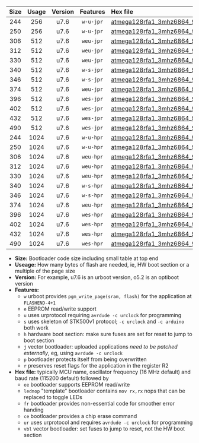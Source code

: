 |Size|Usage|Version|Features|Hex file|
|:-:|:-:|:-:|:-:|:--|
|244|256|u7.6|`w-u-jpr`|[atmega128rfa1_3mhz6864_9600bps_ur_vbl.hex](https://raw.githubusercontent.com/stefanrueger/urboot/main/atmega128rfa1_3mhz6864_9600bps_ur_vbl.hex)|
|250|256|u7.6|`w-u-jpr`|[atmega128rfa1_3mhz6864_9600bps_lednop_ur_vbl.hex](https://raw.githubusercontent.com/stefanrueger/urboot/main/atmega128rfa1_3mhz6864_9600bps_lednop_ur_vbl.hex)|
|306|512|u7.6|`weu-jpr`|[atmega128rfa1_3mhz6864_9600bps_ee_ur_vbl.hex](https://raw.githubusercontent.com/stefanrueger/urboot/main/atmega128rfa1_3mhz6864_9600bps_ee_ur_vbl.hex)|
|312|512|u7.6|`weu-jpr`|[atmega128rfa1_3mhz6864_9600bps_ee_lednop_ur_vbl.hex](https://raw.githubusercontent.com/stefanrueger/urboot/main/atmega128rfa1_3mhz6864_9600bps_ee_lednop_ur_vbl.hex)|
|330|512|u7.6|`weu-jpr`|[atmega128rfa1_3mhz6864_9600bps_ee_lednop_fr_ur_vbl.hex](https://raw.githubusercontent.com/stefanrueger/urboot/main/atmega128rfa1_3mhz6864_9600bps_ee_lednop_fr_ur_vbl.hex)|
|340|512|u7.6|`w-s-jpr`|[atmega128rfa1_3mhz6864_9600bps_vbl.hex](https://raw.githubusercontent.com/stefanrueger/urboot/main/atmega128rfa1_3mhz6864_9600bps_vbl.hex)|
|346|512|u7.6|`w-s-jpr`|[atmega128rfa1_3mhz6864_9600bps_lednop_vbl.hex](https://raw.githubusercontent.com/stefanrueger/urboot/main/atmega128rfa1_3mhz6864_9600bps_lednop_vbl.hex)|
|374|512|u7.6|`weu-jpr`|[atmega128rfa1_3mhz6864_9600bps_ee_lednop_fr_ce_ur_vbl.hex](https://raw.githubusercontent.com/stefanrueger/urboot/main/atmega128rfa1_3mhz6864_9600bps_ee_lednop_fr_ce_ur_vbl.hex)|
|396|512|u7.6|`wes-jpr`|[atmega128rfa1_3mhz6864_9600bps_ee_vbl.hex](https://raw.githubusercontent.com/stefanrueger/urboot/main/atmega128rfa1_3mhz6864_9600bps_ee_vbl.hex)|
|402|512|u7.6|`wes-jpr`|[atmega128rfa1_3mhz6864_9600bps_ee_lednop_vbl.hex](https://raw.githubusercontent.com/stefanrueger/urboot/main/atmega128rfa1_3mhz6864_9600bps_ee_lednop_vbl.hex)|
|432|512|u7.6|`wes-jpr`|[atmega128rfa1_3mhz6864_9600bps_ee_lednop_fr_vbl.hex](https://raw.githubusercontent.com/stefanrueger/urboot/main/atmega128rfa1_3mhz6864_9600bps_ee_lednop_fr_vbl.hex)|
|490|512|u7.6|`wes-jpr`|[atmega128rfa1_3mhz6864_9600bps_ee_lednop_fr_ce_vbl.hex](https://raw.githubusercontent.com/stefanrueger/urboot/main/atmega128rfa1_3mhz6864_9600bps_ee_lednop_fr_ce_vbl.hex)|
|244|1024|u7.6|`w-u-hpr`|[atmega128rfa1_3mhz6864_9600bps_ur.hex](https://raw.githubusercontent.com/stefanrueger/urboot/main/atmega128rfa1_3mhz6864_9600bps_ur.hex)|
|250|1024|u7.6|`w-u-hpr`|[atmega128rfa1_3mhz6864_9600bps_lednop_ur.hex](https://raw.githubusercontent.com/stefanrueger/urboot/main/atmega128rfa1_3mhz6864_9600bps_lednop_ur.hex)|
|306|1024|u7.6|`weu-hpr`|[atmega128rfa1_3mhz6864_9600bps_ee_ur.hex](https://raw.githubusercontent.com/stefanrueger/urboot/main/atmega128rfa1_3mhz6864_9600bps_ee_ur.hex)|
|312|1024|u7.6|`weu-hpr`|[atmega128rfa1_3mhz6864_9600bps_ee_lednop_ur.hex](https://raw.githubusercontent.com/stefanrueger/urboot/main/atmega128rfa1_3mhz6864_9600bps_ee_lednop_ur.hex)|
|330|1024|u7.6|`weu-hpr`|[atmega128rfa1_3mhz6864_9600bps_ee_lednop_fr_ur.hex](https://raw.githubusercontent.com/stefanrueger/urboot/main/atmega128rfa1_3mhz6864_9600bps_ee_lednop_fr_ur.hex)|
|340|1024|u7.6|`w-s-hpr`|[atmega128rfa1_3mhz6864_9600bps.hex](https://raw.githubusercontent.com/stefanrueger/urboot/main/atmega128rfa1_3mhz6864_9600bps.hex)|
|346|1024|u7.6|`w-s-hpr`|[atmega128rfa1_3mhz6864_9600bps_lednop.hex](https://raw.githubusercontent.com/stefanrueger/urboot/main/atmega128rfa1_3mhz6864_9600bps_lednop.hex)|
|374|1024|u7.6|`weu-hpr`|[atmega128rfa1_3mhz6864_9600bps_ee_lednop_fr_ce_ur.hex](https://raw.githubusercontent.com/stefanrueger/urboot/main/atmega128rfa1_3mhz6864_9600bps_ee_lednop_fr_ce_ur.hex)|
|396|1024|u7.6|`wes-hpr`|[atmega128rfa1_3mhz6864_9600bps_ee.hex](https://raw.githubusercontent.com/stefanrueger/urboot/main/atmega128rfa1_3mhz6864_9600bps_ee.hex)|
|402|1024|u7.6|`wes-hpr`|[atmega128rfa1_3mhz6864_9600bps_ee_lednop.hex](https://raw.githubusercontent.com/stefanrueger/urboot/main/atmega128rfa1_3mhz6864_9600bps_ee_lednop.hex)|
|432|1024|u7.6|`wes-hpr`|[atmega128rfa1_3mhz6864_9600bps_ee_lednop_fr.hex](https://raw.githubusercontent.com/stefanrueger/urboot/main/atmega128rfa1_3mhz6864_9600bps_ee_lednop_fr.hex)|
|490|1024|u7.6|`wes-hpr`|[atmega128rfa1_3mhz6864_9600bps_ee_lednop_fr_ce.hex](https://raw.githubusercontent.com/stefanrueger/urboot/main/atmega128rfa1_3mhz6864_9600bps_ee_lednop_fr_ce.hex)|

- **Size:** Bootloader code size including small table at top end
- **Useage:** How many bytes of flash are needed, ie, HW boot section or a multiple of the page size
- **Version:** For example, u7.6 is an urboot version, o5.2 is an optiboot version
- **Features:**
  + `w` urboot provides `pgm_write_page(sram, flash)` for the application at `FLASHEND-4+1`
  + `e` EEPROM read/write support
  + `u` uses urprotocol requiring `avrdude -c urclock` for programming
  + `s` uses skeleton of STK500v1 protocol; `-c urclock` and `-c arduino` both work
  + `h` hardware boot section: make sure fuses are set for reset to jump to boot section
  + `j` vector bootloader: uploaded applications *need to be patched externally*, eg, using `avrdude -c urclock`
  + `p` bootloader protects itself from being overwritten
  + `r` preserves reset flags for the application in the register R2
- **Hex file:** typically MCU name, oscillator frequency (16 MHz default) and baud rate (115200 default) followed by
  + `ee` bootloader supports EEPROM read/write
  + `lednop` "template" bootloader contains `mov rx,rx` nops that can be replaced to toggle LEDs
  + `fr` bootloader provides non-essential code for smoother error handing
  + `ce` bootloader provides a chip erase command
  + `ur` uses urprotocol and requires `avrdude -c urclock` for programming
  + `vbl` vector bootloader: set fuses to jump to reset, not the HW boot section
